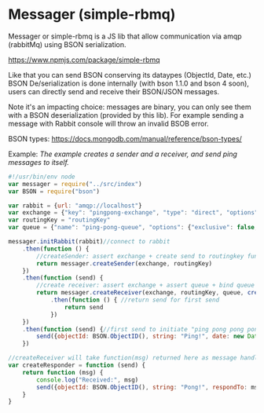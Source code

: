 # Messager (simple-rbmq)

Messager or simple-rbmq is a JS lib that allow communication via amqp (rabbitMq) using BSON serialization.

https://www.npmjs.com/package/simple-rbmq

Like that you can send BSON conserving its dataypes (ObjectId, Date, etc.)
BSON De/serialization is done internally (with bson 1.1.0 and bson 4 soon), users can directly send and receive their BSON/JSON messages.

Note it's an impacting choice: messages are binary, you can only see them with a BSON deserialization (provided by this lib). For example sending a message with Rabbit console will throw an invalid BSOB error.

BSON types: https://docs.mongodb.com/manual/reference/bson-types/

Example:
*The example creates a sender and a receiver, and send ping messages to itself.*

```javascript
#!/usr/bin/env node
var messager = require("../src/index")
var BSON = require("bson")

var rabbit = {url: "amqp://localhost"}
var exchange = {"key": "pingpong-exchange", "type": "direct", "options": {"durable": false}}
var routingKey = "routingKey"
var queue = {"name": "ping-pong-queue", "options": {"exclusive": false, "durable": false, "autoDelete": false}}

messager.initRabbit(rabbit)//connect to rabbit
    .then(function () {
        //createSender: assert exchange + create send to routingkey function
        return messager.createSender(exchange, routingKey)
    })
    .then(function (send) {
        //create receiver: assert exchange + assert queue + bind queue + handle received messages
        return messager.createReceiver(exchange, routingKey, queue, createResponder(send))
            .then(function () { //return send for first send
                return send
            })
    })
    .then(function (send) {//first send to initiate "ping pong pong pong..." example/
        send({objectId: BSON.ObjectID(), string: "Ping!", date: new Date()})
    })

//createReceiver will take function(msg) returned here as message handler
var createResponder = function (send) {
    return function (msg) {
        console.log("Received:", msg)
        send({objectId: BSON.ObjectID(), string: "Pong!", respondTo: msg})
    }
}
```
